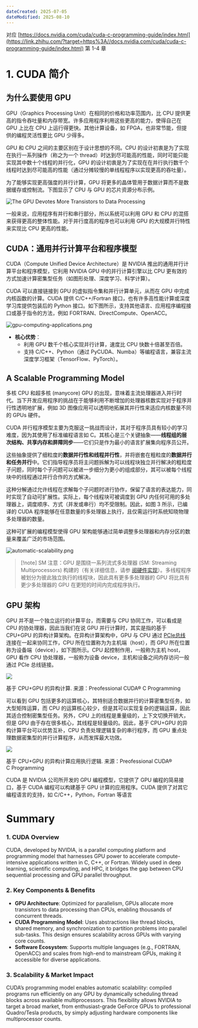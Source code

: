 ```yaml
---
dateCreated: 2025-07-05
dateModified: 2025-08-10
---
```


对应 [https://docs.nvidia.com/cuda/cuda-c-programming-guide/index.html](https://link.zhihu.com/?target=https%3A//docs.nvidia.com/cuda/cuda-c-programming-guide/index.html) 第 1-4 章

# 1. CUDA 简介

## 为什么要使用 GPU

GPU（Graphics Processing Unit）在相同的价格和功率范围内，比 CPU 提供更高的指令吞吐量和内存带宽。许多应用程序利用这些更高的能力，使得自己在 GPU 上比在 CPU 上运行得更快。其他计算设备，如 FPGA，也非常节能，但提供的编程灵活性要比 GPU 少得多。

GPU 和 CPU 之间的主要区别在于设计思想的不同。CPU 的设计初衷是为了实现在执行一系列操作（称之为一个 thread）时达到尽可能高的性能，同时可能只能实现其中数十个线程的并行化，GPU 的设计初衷是为了实现在在并行执行数千个线程时达到尽可能高的性能（通过分摊较慢的单线程程序以实现更高的吞吐量）。

为了能够实现更高强度的并行计算，GPU 将更多的晶体管用于数据计算而不是数据缓存或控制流。下图显示了 CPU 与 GPU 的芯片资源分布示例。

![The GPU Devotes More Transistors to Data Processing](gpu-devotes-more-transistors-to-data-processing.png)

一般来说，应用程序有并行和串行部分，所以系统可以利用 GPU 和 CPU 的混搭来获得更高的整体性能。对于并行度高的程序也可以利用 GPU 的大规模并行特性来实现比 CPU 更高的性能。

## CUDA：通用并行计算平台和程序模型

CUDA（Compute Unified Device Architecture）是 NVIDIA 推出的通用并行计算平台和程序模型，它利用 NVIDIA GPU 中的并行计算引擎以比 CPU 更有效的方式加速计算密集型任务（如图形处理、深度学习、科学计算）。

CUDA 可以直接链接到 GPU 的虚拟指令集和并行计算单元，从而在 GPU 中完成内核函数的计算。CUDA 提供 C/C++/Fortran 接口，也有许多高性能计算或深度学习库提供包装后的 Python 接口。如下图所示，支持其他语言、应用程序编程接口或基于指令的方法，例如 FORTRAN、DirectCompute、OpenACC。

![gpu-computing-applications.png](gpu-computing-applications.png)

- **核心优势**：
    - 利用 GPU 数千个核心实现并行计算，速度比 CPU 快数十倍甚至百倍。
    - 支持 C/C++、Python（通过 PyCUDA、Numba）等编程语言，兼容主流深度学习框架（TensorFlow、PyTorch）。

## A Scalable Programming Model

多核 CPU 和超多核 (manycore) GPU 的出现，意味着主流处理器进入并行时代。当下开发应用程序的挑战在于能够利用不断增加的处理器核数实现对于程序并行性透明地扩展，例如 3D 图像应用可以透明地拓展其并行性来适应内核数量不同的 GPUs 硬件。

CUDA 并行程序模型主要为克服这一挑战而设计，其对于程序员具有较小的学习难度，因为其使用了标准编程语言如 C。其核心是三个关键抽象——**线程组的层次结构、共享内存和屏障同步**——它们只是作为最小的语言扩展集向程序员公开。

这些抽象提供了细粒度的**数据并行性和线程并行性**，并将嵌套在粗粒度的**数据并行和任务并行**中。它们指导程序员将主问题拆解为可以线程块独立并行解决的粗粒度子问题，同时每个子问题可以被进一步细分为更小的组成部分，其可以被每个线程块中的线程通过并行合作的方式解决。

这种分解通过允许线程在求解每个子问题时进行协作，保留了语言的表达能力，同时实现了自动可扩展性。实际上，每个线程块可被调度到 GPU 内任何可用的多处理器上，调度顺序、方式（并发或串行）均不受限制。因此，如图 3 所示，已编译的 CUDA 程序能够在任意数量的多处理器上执行，且仅需运行时系统知晓物理多处理器的数量。

这种可扩展的编程模型使得 GPU 架构能够通过简单调整多处理器和内存分区的数量来覆盖广泛的市场范围。

![automatic-scalability.png](automatic-scalability.png)

> [!note] SM
> 注意：GPU 是围绕一系列流式多处理器 (SM: Streaming Multiprocessors) 构建的（有关详细信息，请参 [阅硬件实现](https://docs.nvidia.com/cuda/cuda-c-programming-guide/index.html#hardware-implementation)）。多线程程序被划分为彼此独立执行的线程块，因此具有更多多处理器的 GPU 将比具有更少多处理器的 GPU 在更短的时间内完成程序执行。

## GPU 架构

GPU 并不是一个独立运行的计算平台，而需要与 CPU 协同工作，可以看成是 CPU 的协处理器，因此当我们在说 GPU 并行计算时，其实是指的基于 CPU+GPU 的异构计算架构。在异构计算架构中，GPU 与 CPU 通过 [PCIe总线](https://zhida.zhihu.com/search?content_id=6024941&content_type=Article&match_order=1&q=PCIe%E6%80%BB%E7%BA%BF&zhida_source=entity) 连接在一起来协同工作，CPU 所在位置称为为主机端（host），而 GPU 所在位置称为设备端（device），如下图所示。CPU 起控制作用，一般称为主机 host，GPU 看作 CPU 协处理器，一般称为设备 device，主机和设备之间内存访问一般通过 PCIe 总线链接。

![](CPU+GPU.png)

基于 CPU+GPU 的异构计算. 来源：Preofessional CUDA® C Programming

可以看到 GPU 包括更多的运算核心，其特别适合数据并行的计算密集型任务，如大型矩阵运算，而 CPU 的运算核心较少，但是其可以实现复杂的逻辑运算，因此其适合控制密集型任务。另外，CPU 上的线程是重量级的，上下文切换开销大，但是 GPU 由于存在很多核心，其线程是轻量级的。因此，基于 CPU+GPU 的异构计算平台可以优势互补，CPU 负责处理逻辑复杂的串行程序，而 GPU 重点处理数据密集型的并行计算程序，从而发挥最大功效。

![](CPU+GPU异构计算.png)

基于 CPU+GPU 的异构计算应用执行逻辑. 来源：Preofessional CUDA® C Programming

CUDA 是 NVIDIA 公司所开发的 GPU 编程模型，它提供了 GPU 编程的简易接口，基于 CUDA 编程可以构建基于 GPU 计算的应用程序。CUDA 提供了对其它编程语言的支持，如 C/C++，Python，Fortran 等语言

# Summary
### **1. CUDA Overview**

CUDA, developed by NVIDIA, is a parallel computing platform and programming model that harnesses GPU power to accelerate compute-intensive applications written in C, C++, or Fortran. Widely used in deep learning, scientific computing, and HPC, it bridges the gap between CPU sequential processing and GPU parallel throughput.

### **2. Key Components & Benefits**

- **GPU Architecture**: Optimized for parallelism, GPUs allocate more transistors to data processing than CPUs, enabling thousands of concurrent threads.
- **CUDA Programming Model**: Uses abstractions like thread blocks, shared memory, and synchronization to partition problems into parallel sub-tasks. This design ensures scalability across GPUs with varying core counts.
- **Software Ecosystem**: Supports multiple languages (e.g., FORTRAN, OpenACC) and scales from high-end to mainstream GPUs, making it accessible for diverse applications.

### **3. Scalability & Market Impact**

CUDA’s programming model enables automatic scalability: compiled programs run efficiently on any GPU by dynamically scheduling thread blocks across available multiprocessors. This flexibility allows NVIDIA to target a broad market, from enthusiast-grade GeForce GPUs to professional Quadro/Tesla products, by simply adjusting hardware components like multiprocessor counts.
